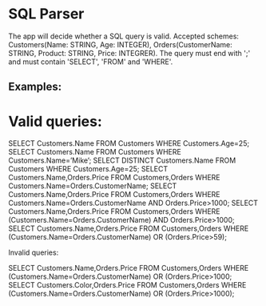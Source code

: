 # SQL Parser
The app will decide whether a SQL query is valid.
Accepted schemes: Customers(Name: STRING, Age: INTEGER), Orders(CustomerName: STRING, Product: STRING, Price: INTEGRER).
The query must end with ';' and must contain 'SELECT', 'FROM' and 'WHERE'.

Examples:
---------
Valid queries:
==============
SELECT Customers.Name FROM Customers WHERE Customers.Age=25;
SELECT Customers.Name FROM Customers WHERE Customers.Name=’Mike’;
SELECT DISTINCT Customers.Name FROM Customers WHERE Customers.Age=25;
SELECT Customers.Name,Orders.Price FROM Customers,Orders WHERE Customers.Name=Orders.CustomerName;
SELECT Customers.Name,Orders.Price FROM Customers,Orders WHERE Customers.Name=Orders.CustomerName AND Orders.Price>1000;
SELECT Customers.Name,Orders.Price FROM Customers,Orders WHERE (Customers.Name=Orders.CustomerName) AND Orders.Price>1000;
SELECT Customers.Name,Orders.Price FROM Customers,Orders WHERE (Customers.Name=Orders.CustomerName) OR (Orders.Price>59);

Invalid queries:

SELECT Customers.Name,Orders.Price FROM Customers,Orders WHERE (Customers.Name=Orders.CustomerName) OR (Orders.Price>1000;
SELECT Customers.Color,Orders.Price FROM Customers,Orders WHERE (Customers.Name=Orders.CustomerName) OR (Orders.Price>1000);
